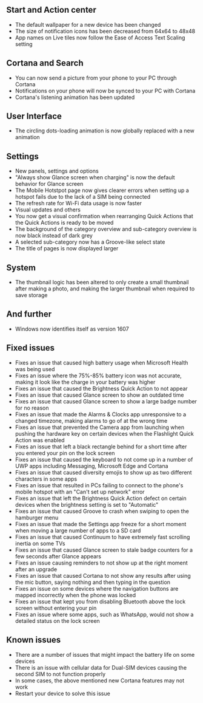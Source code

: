 ## Start and Action center
- The default wallpaper for a new device has been changed
- The size of notification icons has been decreased from 64x64 to 48x48
- App names on Live tiles now follow the Ease of Access Text Scaling setting

## Cortana and Search
- You can now send a picture from your phone to your PC through Cortana
- Notifications on your phone will now be synced to your PC with Cortana
- Cortana's listening animation has been updated

## User Interface
- The circling dots-loading animation is now globally replaced with a new animation

## Settings
- New panels, settings and options
 - "Always show Glance screen when charging" is now the default behavior for Glance screen
 - The Mobile Hotstpot page now gives clearer errors when setting up a hotspot fails due to the lack of a SIM being connected
 - The refresh rate for Wi-Fi data usage is now faster
- Visual updates and others
 - You now get a visual confirmation when rearranging Quick Actions that the Quick Actions is ready to be moved
 - The background of the category overview and sub-category overview is now black instead of dark grey
 - A selected sub-category now has a Groove-like select state
 - The title of pages is now displayed larger

## System
- The thumbnail logic has been altered to only create a small thumbnail after making a photo, and making the larger thumbnail when required to save storage

## And further
- Windows now identifies itself as version 1607

## Fixed issues
- Fixes an issue that caused high battery usage when Microsoft Health was being used
- Fixes an issue where the 75%-85% battery icon was not accurate, making it look like the charge in your battery was higher
- Fixes an issue that caused the Brightness Quick Action to not appear
- Fixes an issue that caused Glance screen to show an outdated time
- Fixes an issue that caused Glance screen to show a large badge number for no reason
- Fixes an issue that made the Alarms & Clocks app unresponsive to a changed timezone, making alarms to go of at the wrong time
- Fixes an issue that prevented the Camera app from launching when pushing the hardware key on certain devices when the Flashlight Quick Action was enabled
- Fixes an issue that left a black rectangle behind for a short time after you entered your pin on the lock screen
- Fixes an issue that caused the keyboard to not come up in a number of UWP apps including Messaging, Microsoft Edge and Cortana
- Fixes an issue that caused diversity emojis to show up as two different characters in some apps
- Fixes an issue that resulted in PCs failing to connect to the phone's mobile hotspot with an "Can't set up network" error
- Fixes an issue that left the Brightness Quick Action defect on certain devices when the brightness setting is set to "Automatic"
- Fixes an issue that caused Groove to crash when swiping to open the hamburger menu
- Fixes an issue that made the Settings app freeze for a short moment when moving a large number of apps to a SD card
- Fixes an issue that caused Continuum to have extremely fast scrolling inertia on some TVs
- Fixes an issue that caused Glance screen to stale badge counters for a few seconds after Glance appears
- Fixes an issue causing reminders to not show up at the right moment after an upgrade
- Fixes an issue that caused Cortana to not show any results after using the mic button, saying nothing and then typing in the question
- Fixes an issue on some devices where the navigation buttons are mapped incorrectly when the phone was locked
- Fixes an issue that kept you from disabling Bluetooth above the lock screen without entering your pin
- Fixes an issue where some apps, such as WhatsApp, would not show a detailed status on the lock screen

## Known issues
- There are a number of issues that might impact the battery life on some devices
- There is an issue with cellular data for Dual-SIM devices causing the second SIM to not function properly
- In some cases, the above mentioned new Cortana features may not work
 - Restart your device to solve this issue
